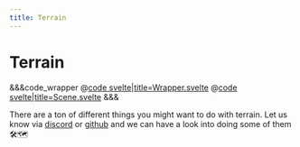 ```yaml
---
title: Terrain
---
```


<script lang="ts">
import Wrapper from '$examples/terrain/Wrapper.svelte'
</script>

# Terrain

<ExampleWrapper>
	<Wrapper />
</ExampleWrapper>

&&&code_wrapper
@[code svelte|title=Wrapper.svelte](../../examples/terrain/Wrapper.svelte)
@[code svelte|title=Scene.svelte](../../examples/terrain/Scene.svelte)
&&&

There are a ton of different things you might want to do with terrain. Let us know via [discord](https://discord.gg/EqUBCfCaGm) or [github](https://github.com/threlte/threlte) and we can have a look into doing some of them 🛠️🗺️
